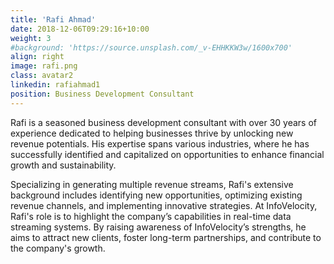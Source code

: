 ```yaml
---
title: 'Rafi Ahmad'
date: 2018-12-06T09:29:16+10:00
weight: 3
#background: 'https://source.unsplash.com/_v-EHHKKW3w/1600x700'
align: right
image: rafi.png
class: avatar2
linkedin: rafiahmad1
position: Business Development Consultant
---
```

Rafi is a seasoned business development consultant with over 30 years of experience dedicated to helping businesses thrive by unlocking new revenue potentials. His expertise spans various industries, where he has successfully identified and capitalized on opportunities to enhance financial growth and sustainability.

Specializing in generating multiple revenue streams, Rafi's extensive background includes identifying new opportunities, optimizing existing revenue channels, and implementing innovative strategies. At InfoVelocity, Rafi's role is to highlight the company’s capabilities in real-time data streaming systems. By raising awareness of InfoVelocity’s strengths, he aims to attract new clients, foster long-term partnerships, and contribute to the company's growth.